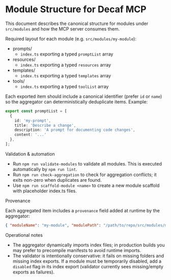 # Module Structure for Decaf MCP

This document describes the canonical structure for modules under `src/modules` and how the MCP server consumes them.

Required layout for each module (e.g. `src/modules/my-module`):

- prompts/
  - `index.ts` exporting a typed `promptList` array
- resources/
  - `index.ts` exporting a typed `resources` array
- templates/
  - `index.ts` exporting a typed `templates` array
- tools/
  - `index.ts` exporting a typed `toolList` array

Each exported item should include a canonical identifier (prefer `id` or `name`) so the aggregator can deterministically deduplicate items. Example:

```ts
export const promptList = [
  {
    id: 'my-prompt',
    title: 'Describe a change',
    description: 'A prompt for documenting code changes',
    content: '...'
  },
];
```

Validation & automation

- Run `npm run validate-modules` to validate all modules. This is executed automatically by `npm run lint`.
- Run `npm run check-aggregation` to check for aggregation conflicts; it exits non-zero when duplicates are found.
- Use `npm run scaffold-module <name>` to create a new module scaffold with placeholder index.ts files.

Provenance

Each aggregated item includes a `provenance` field added at runtime by the aggregator:

```json
{ "moduleName": "my-module", "modulePath": "/path/to/repo/src/modules/my-module" }
```

Operational notes

- The aggregator dynamically imports index files; in production builds you may prefer to precompile manifests to avoid runtime imports.
- The validator is intentionally conservative: it fails on missing folders and missing index exports. If a module must be temporarily disabled, add a `disabled` flag in its index export (validator currently sees missing/empty exports as failures).

